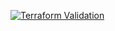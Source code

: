 
[![Terraform Validation](https://github.com/HappyPathway/terraform-ghe-runner/actions/workflows/terraform.yaml/badge.svg)](https://github.com/HappyPathway/terraform-ghe-runner/actions/workflows/terraform.yaml)
